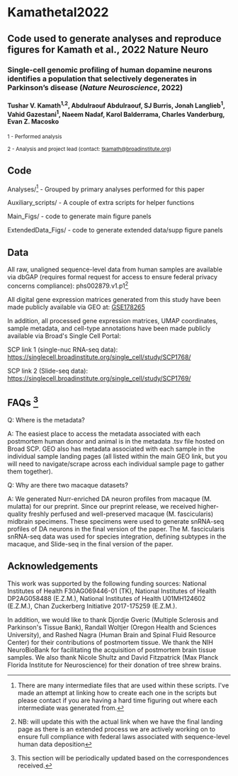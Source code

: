 # Kamathetal2022
## Code used to generate analyses and reproduce figures for Kamath et al., 2022 Nature Neuro

### Single-cell genomic profiling of human dopamine neurons identifies a population that selectively degenerates in Parkinson’s disease (_Nature Neuroscience_, 2022)
#### Tushar V. Kamath<sup>1,2</sup>, Abdulraouf Abdulraouf, SJ Burris, Jonah Langlieb<sup>1</sup>, Vahid Gazestani<sup>1</sup>, Naeem Nadaf, Karol Balderrama, Charles Vanderburg, Evan Z. Macosko

<sup>1 -  Performed analysis</sup>

<sup>2 - Analysis and project lead (contact: tkamath@broadinstitute.org)</sup> 

## Code

Analyses/[^1] - Grouped by primary analyses performed for this paper

Auxiliary_scripts/ - A couple of extra scripts for helper functions

Main_Figs/ - code to generate main figure panels

ExtendedData_Figs/ - code to generate extended data/supp figure panels

## Data
All raw, unaligned sequence-level data from human samples are available via dbGAP (requires formal request for access to ensure federal privacy concerns compliance): phs002879.v1.p1[^2]



All digital gene expression matrices generated from this study have been made publicly available via GEO at: [GSE178265](https://www.ncbi.nlm.nih.gov/geo/query/acc.cgi?acc=GSE178265)

In addition, all processed gene expression matrices, UMAP coordinates, sample metadata, and cell-type annotations have been made publicly available via Broad's Single Cell Portal:

SCP link 1 (single-nuc RNA-seq data): https://singlecell.broadinstitute.org/single_cell/study/SCP1768/

SCP link 2 (Slide-seq data): https://singlecell.broadinstitute.org/single_cell/study/SCP1769/

## FAQs  [^3]
Q: Where is the metadata?

A: The easiest place to access the metadata associated with each postmortem human donor and animal is in the metadata .tsv file hosted on Broad SCP. GEO also has metadata associated with each sample in the individual sample landing pages (all listed within the main GEO link, but you will need to navigate/scrape across each individual sample page to gather them together).

Q: Why are there two macaque datasets?

A: We generated Nurr-enriched DA neuron profiles from macaque (M. mulatta) for our preprint. Since our preprint release, we received higher-quality freshly perfused and well-preserved macaque (M. fascicularis) midbrain specimens. These specimens were used to generate snRNA-seq profiles of DA neurons in the final version of the paper. The M. fascicularis snRNA-seq data was used for species integration, defining subtypes in the macaque, and Slide-seq in the final version of the paper.

## Acknowledgements
This work was supported by the following funding sources: National Institutes of Health F30AG069446-01 (TK), National Institutes of Health DP2AG058488 (E.Z.M.), National Institutes of Health U01MH124602 (E.Z.M.), Chan Zuckerberg Initiative 2017-175259 (E.Z.M.).

In addition, we would like to thank Djordje Gveric (Multiple Sclerosis and Parkinson's Tissue Bank), Randall Woltjer (Oregon Health and Sciences University), and Rashed Nagra (Human Brain and Spinal Fluid Resource Center) for their contributions of postmortem tissue. We thank the NIH NeuroBioBank for facilitating the acquisition of postmortem brain tissue samples. We also thank Nicole Shultz and David Fitzpatrick (Max Planck Florida Institute for Neuroscience) for their donation of tree shrew brains. 

[^1]: There are many intermediate files that are used within these scripts. I've made an attempt at linking how to create each one in the scripts but please contact if you are having a hard time figuring out where each intermediate was generated from.
[^2]: NB: will update this with the actual link when we have the final landing page as there is an extended process we are actively working on to ensure full compliance with federal laws associated with sequence-level human data deposition
[^3]: This section will be periodically updated based on the correspondences received.

